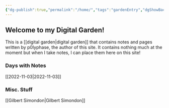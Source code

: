 ```yaml
---
{"dg-publish":true,"permalink":"/home/","tags":"gardenEntry","dgShowBacklinks":true}
---
```



## Welcome to my Digital Garden!

This is a [[digital garden\|digital garden]] that contains notes and pages written by p0lyphase, the author of this site. It contains nothing much at the moment but when I take notes, I can place them here on this site!

### Days with Notes
[[2022-11-03\|2022-11-03]]

### Misc. Stuff
[[Gilbert Simondon\|Gilbert Simondon]]